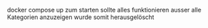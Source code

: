 docker compose up zum starten
sollte alles funktionieren ausser alle Kategorien anzuzeigen wurde somit herausgelöscht